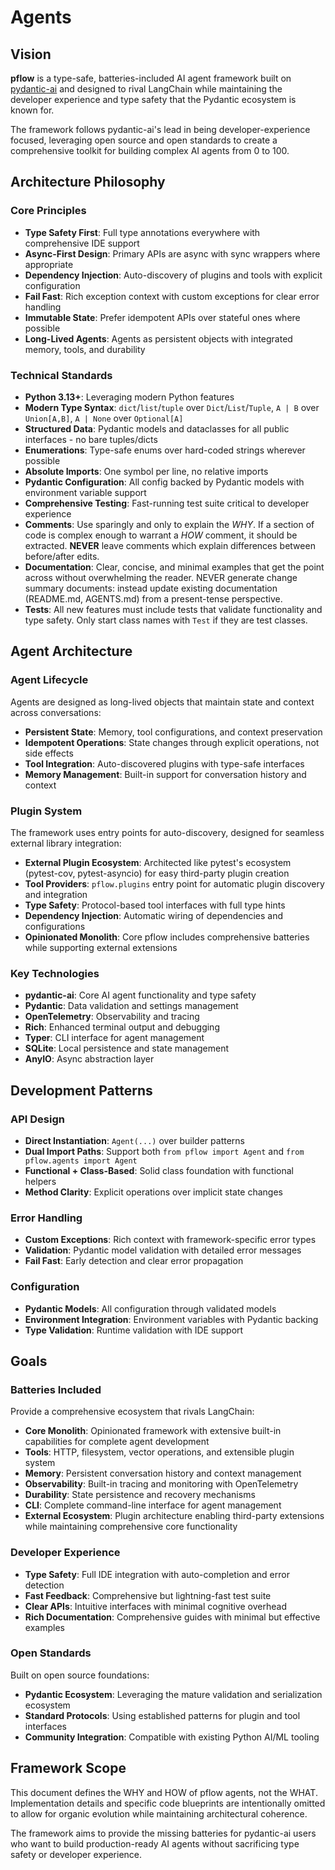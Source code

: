 # Agents

## Vision

**pflow** is a type-safe, batteries-included AI agent framework built on [pydantic-ai](https://ai.pydantic.dev/) and designed to rival LangChain while maintaining the developer experience and type safety that the Pydantic ecosystem is known for.

The framework follows pydantic-ai's lead in being developer-experience focused, leveraging open source and open standards to create a comprehensive toolkit for building complex AI agents from 0 to 100.

## Architecture Philosophy

### Core Principles

- **Type Safety First**: Full type annotations everywhere with comprehensive IDE support
- **Async-First Design**: Primary APIs are async with sync wrappers where appropriate
- **Dependency Injection**: Auto-discovery of plugins and tools with explicit configuration
- **Fail Fast**: Rich exception context with custom exceptions for clear error handling
- **Immutable State**: Prefer idempotent APIs over stateful ones where possible
- **Long-Lived Agents**: Agents as persistent objects with integrated memory, tools, and durability

### Technical Standards

- **Python 3.13+**: Leveraging modern Python features
- **Modern Type Syntax**: `dict`/`list`/`tuple` over `Dict`/`List`/`Tuple`, `A | B` over `Union[A,B]`, `A | None` over `Optional[A]`
- **Structured Data**: Pydantic models and dataclasses for all public interfaces - no bare tuples/dicts
- **Enumerations**: Type-safe enums over hard-coded strings wherever possible
- **Absolute Imports**: One symbol per line, no relative imports
- **Pydantic Configuration**: All config backed by Pydantic models with environment variable support
- **Comprehensive Testing**: Fast-running test suite critical to developer experience
- **Comments**: Use sparingly and only to explain the _WHY_. If a section of code is complex enough to warrant a _HOW_ comment, it should be extracted. **NEVER** leave comments which explain differences between before/after edits.
- **Documentation**: Clear, concise, and minimal examples that get the point across without overwhelming the reader. NEVER generate change summary documents: instead update existing documentation (README.md, AGENTS.md) from a present-tense perspective.
- **Tests**: All new features must include tests that validate functionality and type safety. Only start class names with `Test` if they are test classes.


## Agent Architecture

### Agent Lifecycle

Agents are designed as long-lived objects that maintain state and context across conversations:

- **Persistent State**: Memory, tool configurations, and context preservation
- **Idempotent Operations**: State changes through explicit operations, not side effects
- **Tool Integration**: Auto-discovered plugins with type-safe interfaces
- **Memory Management**: Built-in support for conversation history and context

### Plugin System

The framework uses entry points for auto-discovery, designed for seamless external library integration:

- **External Plugin Ecosystem**: Architected like pytest's ecosystem (pytest-cov, pytest-asyncio) for easy third-party plugin creation
- **Tool Providers**: `pflow.plugins` entry point for automatic plugin discovery and integration
- **Type Safety**: Protocol-based tool interfaces with full type hints
- **Dependency Injection**: Automatic wiring of dependencies and configurations
- **Opinionated Monolith**: Core pflow includes comprehensive batteries while supporting external extensions

### Key Technologies

- **pydantic-ai**: Core AI agent functionality and type safety
- **Pydantic**: Data validation and settings management
- **OpenTelemetry**: Observability and tracing
- **Rich**: Enhanced terminal output and debugging
- **Typer**: CLI interface for agent management
- **SQLite**: Local persistence and state management
- **AnyIO**: Async abstraction layer

## Development Patterns

### API Design

- **Direct Instantiation**: `Agent(...)` over builder patterns
- **Dual Import Paths**: Support both `from pflow import Agent` and `from pflow.agents import Agent`
- **Functional + Class-Based**: Solid class foundation with functional helpers
- **Method Clarity**: Explicit operations over implicit state changes

### Error Handling

- **Custom Exceptions**: Rich context with framework-specific error types
- **Validation**: Pydantic model validation with detailed error messages
- **Fail Fast**: Early detection and clear error propagation

### Configuration

- **Pydantic Models**: All configuration through validated models
- **Environment Integration**: Environment variables with Pydantic backing
- **Type Validation**: Runtime validation with IDE support

## Goals

### Batteries Included

Provide a comprehensive ecosystem that rivals LangChain:

- **Core Monolith**: Opinionated framework with extensive built-in capabilities for complete agent development
- **Tools**: HTTP, filesystem, vector operations, and extensible plugin system
- **Memory**: Persistent conversation history and context management
- **Observability**: Built-in tracing and monitoring with OpenTelemetry
- **Durability**: State persistence and recovery mechanisms
- **CLI**: Complete command-line interface for agent management
- **External Ecosystem**: Plugin architecture enabling third-party extensions while maintaining comprehensive core functionality

### Developer Experience

- **Type Safety**: Full IDE integration with auto-completion and error detection
- **Fast Feedback**: Comprehensive but lightning-fast test suite
- **Clear APIs**: Intuitive interfaces with minimal cognitive overhead
- **Rich Documentation**: Comprehensive guides with minimal but effective examples

### Open Standards

Built on open source foundations:

- **Pydantic Ecosystem**: Leveraging the mature validation and serialization ecosystem
- **Standard Protocols**: Using established patterns for plugin and tool interfaces
- **Community Integration**: Compatible with existing Python AI/ML tooling

## Framework Scope

This document defines the WHY and HOW of pflow agents, not the WHAT. Implementation details and specific code blueprints are intentionally omitted to allow for organic evolution while maintaining architectural coherence.

The framework aims to provide the missing batteries for pydantic-ai users who want to build production-ready AI agents without sacrificing type safety or developer experience.
